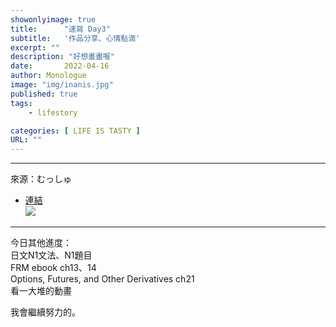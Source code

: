 ```yaml
---
showonlyimage: true
title:      "速寫 Day3"
subtitle:   '作品分享、心情點滴'
excerpt: ""
description: "好想畫畫喔"
date:       2022-04-16
author: Monologue    
image: "img/inanis.jpg"
published: true 
tags:
    - lifestory

categories: [ LIFE IS TASTY ]
URL: ""
---
```

***
來源：むっしゅ  
* [連結](https://twitter.com/omu001)  
![](/blog/sketch/d3-1.jpg)
***
今日其他進度：  
日文N1文法、N1題目  
FRM ebook ch13、14  
Options, Futures, and Other Derivatives ch21  
看一大堆的動畫  
  
我會繼續努力的。
<!--more-->
